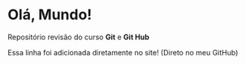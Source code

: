 # Olá, Mundo!
 Repositório revisão do curso **Git** e **Git Hub**

Essa linha foi adicionada diretamente no site! (Direto no meu GitHub)

